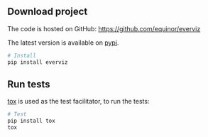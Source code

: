 ## Download project
The code is hosted on GitHub:
https://github.com/equinor/everviz

The latest version is available on [pypi](https://pypi.org/project/everviz).

```sh
# Install
pip install everviz
```

## Run tests
[tox](https://tox.readthedocs.io/en/latest/) is used as the test facilitator,
to run the tests:

```sh
# Test
pip install tox
tox
```

